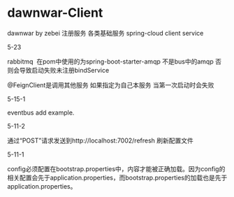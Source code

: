 # dawnwar-Client
dawnwar by zebei
注册服务 各类基础服务
spring-cloud client service

5-23

rabbitmq  在pom中使用的为spring-boot-starter-amqp 不是bus中的amqp 否则会导致启动失败未注册bindService

@FeignClient是调用其他服务 如果指定为自己本服务 当第一次启动时会失败

5-15-1 

eventbus add example.

5-11-2

通过“POST”请求发送到http://localhost:7002/refresh 刷新配置文件

5-11-1

config必须配置在bootstrap.properties中，内容才能被正确加载。因为config的相关配置会先于application.properties，而bootstrap.properties的加载也是先于application.properties。
